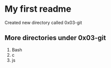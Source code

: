 # My first readme
Created new directory called 0x03-git
## More directories under 0x03-git
1. Bash
2. c
3. js
